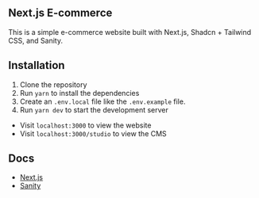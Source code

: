 ## Next.js E-commerce
This is a simple e-commerce website built with Next.js, Shadcn + Tailwind CSS, and Sanity.

## Installation
1. Clone the repository
2. Run `yarn` to install the dependencies
3. Create an `.env.local` file like the `.env.example` file.
4. Run `yarn dev` to start the development server

- Visit `localhost:3000` to view the website
- Visit `localhost:3000/studio` to view the CMS

## Docs
- [Next.js](https://nextjs.org/docs)
- [Sanity](https://www.sanity.io/docs)
